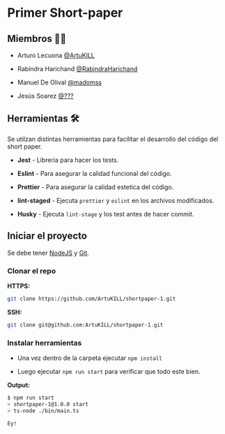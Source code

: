 # Primer Short-paper

## Miembros 🦸‍♂️

- Arturo Lecuona [@ArtuKILL](https://github.com/ArtuKILL)

- Rabindra Harichand [@RabindraHarichand](https://github.com/RabindraHarichand)

- Manuel De Olival [@madomss](https://github.com/madomss)

- Jesús Soarez [@???](https://github.com/)

## Herramientas 🛠

Se utilzan distintas herramientas para facilitar el desarrollo del código del short paper.

- **Jest** - Libreria para hacer los tests.

- **Eslint** - Para asegurar la calidad funcional del código.

- **Prettier** - Para asegurar la calidad estetica del código.

- **lint-staged** - Ejecuta `prettier` y `eslint` en los archivos modificados.

- **Husky** - Ejecuta `lint-stage` y los test antes de hacer commit.

## Iniciar el proyecto

Se debe tener [NodeJS](https://nodejs.org/es/) y [Git](https://git-scm.com/downloads).

### Clonar el repo

**HTTPS:**

```bash
git clone https://github.com/ArtuKILL/shortpaper-1.git
```

**SSH:**

```bash
git clone git@github.com:ArtuKILL/shortpaper-1.git
```

### Instalar herramientas

- Una vez dentro de la carpeta ejecutar `npm install`

- Luego ejecutar `npm run start` para verificar que todo este bien.

**Output:**

```bash
$ npm run start
> shortpaper-1@1.0.0 start
> ts-node ./bin/main.ts

Ey!
```
